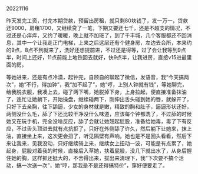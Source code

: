 20221116

昨天发完工资，付完本期贷款，预留出房租，就只剩80块钱了，发一万一，贷款还9000，房租1700，又继续贷了一笔，下期又要还七千，还是不超支的情况，不过还是心痒痒，又约了暖暖，晚上就不加班了，到了千丰城，几个客服都还不回消息，其中一个让我走正门电梯，上来之后这层还有个健身房，左边去会所，本来约的9点，8点不到就来了，洗好还想提前进，不过还是得等，过了会让我等到9点半，时间上还好，11点前能上地铁回去就好，快9点半，让我进房，直接v15进最里面的房。

等她进来，还是有点冷漠，起钟完，自顾自的聊起了微信，发语音，我“今天搞两次”，她“不行，得加钟”，我“加不起了”，她“哼，上别人钟就有钱”，等她聊完，给我脱衣服，我凑上去，碰了两下嘴，她脱掉下身，上身拉起，便直接准备抹油了，连忙让她躺下，开始操盘，继续碰两下，刚伸出舌头碰到她的唇，就躲开了，只好下去亲胸，往下舔逼，少女的身材就是嫩，精致的胸和肚子，逼逼形状还好，两侧没什么毛，舔了下还比较干净没什么味道，应该每个钟都洗了，不过舔的时候她又在玩手机，完全没啥反应，舔了会就让她翘起屁股，准备给她毒，毒了下有反应，不过舌头顶进去就有点抗拒了，只好在外侧舔了许久，然后躺下让她来，抹上油，直接坐上来，这次更会扭了，听见隔壁有声响，她也是不是回头看看，然后下来让我来，见我没动，只好继续骑上来，继续女上扭动一波，可能是有点累了，她起身，屁股对着我的时候，直接后入草她，扶着屁股，没几下就出水了，从身后握住她的胸，这样抓还挺大的，不舍得出来，拔出来清理下，我“下次要不搞个活动，搞一次送一次”，她“哼，那我是不是还得搞特价”，穿好便要走了。